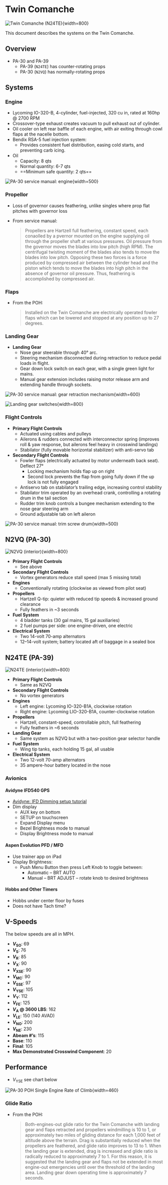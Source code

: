 # Twin Comanche

![Twin Comanche (N24TE)](/img/twin-comanche/n24te.jpeg){width=800}

This document describes the systems on the Twin Comanche.

## Overview

* PA-30 and PA-39
    * PA-39 (`N24TE`) has counter-rotating props
    * PA-30 (`N2VQ`) has normally-rotating props

## Systems

### Engine

* Lycoming IO-320-B, 4-cylinder, fuel-injected, 320 cu in, rated at 160hp @ 2700 RPM
* Crossover-type exhaust creates vacuum to pull exhaust out of cylinder.
* Oil cooler on left rear baffle of each engine, with air exiting through cowl flaps at the nacelle bottom.
* Bendix RSA-5 fuel injection system:
  * Provides consistent fuel distribution, easing cold starts, and preventing carb icing.
* Oil
  * Capacity: 8 qts
  * Normal quantity: 6-7 qts
  * ==Minimum safe quantity: 2 qts==

![PA-30 service manual: engine](/img/twin-comanche/pa-30-service-manual-figure-8-5-engine.png){width=500}

### Propellor

* Loss of governor causes feathering, unlike singles where prop flat pitches with governor loss
* From service manual:

  > Propellers are Hartzell full feathering, constant speed, each conaolled by a pvernor mounted on the englne supplying oil through the propeller shaft at various pressures. Oil pressure from the governor moves the blades into low pitch (high RPM). The centrifugal twisting moment of the blades also tends to move the blades into low pitch. Opposing these two forces is a force produced by compressed air between the cylinder head and the piston which tends to move the blades into high pitch in the absence of governor oil pressure. Thus, feathering is accomplished by compressed air.

### Flaps

* From the POH:

  > Installed on the Twin Comanche are electrically operated fowler flaps which can be lowered and stopped at any position up to 27 degrees.

### Landing Gear

* **Landing Gear**
  * Nose gear steerable through 40&#176; arc.
  * Steering mechanism disconnected during retraction to reduce pedal loads in flight.
  * Gear down lock switch on each gear, with a single green light for mains.
  * Manual gear extension includes raising motor release arm and extending handle through sockets.

![PA-30 service manual: gear retraction mechanism](/img/twin-comanche/pa-30-service-manual-figure-7-14-gear-retraction-mechanism.png){width=600}

![Landing gear switches](/img/twin-comanche/gear-switches.jpeg){width=800}

### Flight Controls

* **Primary Flight Controls**
  * Actuated using cables and pulleys
  * Ailerons & rudders connected with interconnector spring (improves roll & yaw response, but ailerons feel heavy in crosswind landings)
  * Stabilator (fully movable horizontal stabilizer) with anti-servo tab
* **Secondary Flight Controls**
  * Fowler flaps (electrically actuated by motor underneath back seat). Deflect 27&#176;
    * Locking mechanism holds flap up on right
    * Second lock prevents the flap from going fully down if the up lock is not fully engaged
  * Antiservo tab on stabilator’s trailing edge, increasing control stability
  * Stabilator trim operated by an overhead crank, controlling a rotating drum in the tail section
  * Rudder trim knob controls a bungee mechanism extending to the nose gear steering arm
  * Ground adjustable tab on left aileron

![PA-30 service manual: trim screw drum](/img/twin-comanche/pa-30-service-manual-figure-5-14-trim-screw-drum.png){width=500}

## N2VQ (PA-30)

![N2VQ (interior)](/img/twin-comanche/n2vq_int.jpg){width=800}

* **Primary Flight Controls**
  * See above
* **Secondary Flight Controls**
  * Vortex generators reduce stall speed (max 5 missing total)
* **Engines**
  * Conventionally rotating (clockwise as viewed from pilot seat)
* **Propellers**
  * Hartzell Q-tip: quieter with reduced tip speeds & increased ground clearance
  * Fully feathers in ~3 seconds
* **Fuel System**
  * 4 bladder tanks (30 gal mains, 15 gal auxiliaries)
  * 2 fuel pumps per side: one engine-driven, one electric
* **Electrical System**
  * Two 14-volt 70-amp alternators
  * 12–14-volt system; battery located aft of baggage in a sealed box

## N24TE (PA-39)

![N24TE (interior)](/img/twin-comanche/n24te_int.jpg){width=800}

* **Primary Flight Controls**
  * Same as N2VQ
* **Secondary Flight Controls**
  * No vortex generators
* **Engines**
  * Left engine: Lycoming IO-320-B1A, clockwise rotation
  * Right engine: Lycoming LIO-320-B1A, counter-clockwise rotation
* **Propellers**
  * Hartzell, constant-speed, controllable pitch, full feathering
  * Fully feathers in ~6 seconds
* **Landing Gear**
  * Same system as N2VQ but with a two-position gear selector handle
* **Fuel System**
  * Wing tip tanks, each holding 15 gal, all usable
* **Electrical System**
  * Two 12-volt 70-amp alternators
  * 35 ampere-hour battery located in the nose

### Avionics

#### Avidyne IFD540 GPS

* [Avidyne: IFD Dimming setup tutorial](https://techsupport.avidyne.com/kb/article/98-ifd-dimming-setup-tutorial/)
* Dim display
  * AUX key on bottom
  * SETUP on touchscreen
  * Expand Display menu
  * Bezel Brightness mode to manual
  * Display Brightness mode to manual

#### Aspen Evolution PFD / MFD

* Use trainer app on iPad
* Display Brightness:
  * Push Menu Button then press Left Knob to toggle between:
    * Automatic – BRT AUTO
    * Manual – BRT ADJUST – rotate knob to desired brightness

#### Hobbs and Other Timers

* Hobbs under center floor by fuses
* Does not have Tach time?

## V-Speeds

The below speeds are all in MPH.

* **$V_{\text{SO}}$**: 69
* **$V_{\text{S}}$**: 76
* **$V_{\text{R}}$**: 85
* **$V_{\text{X}}$**: 90
* **$V_{\text{XSE}}$**: 90
* **$V_{\text{MC}}$**: 90
* **$V_{\text{SSE}}$**: 97
* **$V_{\text{YSE}}$**: 105
* **$V_{\text{Y}}$**: 112
* **$V_{\text{FE}}$**: 125
* **$V_{\text{A}}$ @ 3600 LBS**: 162
* **$V_{\text{LE}}$**: 150 (140 AVAD)
* **$V_{\text{NO}}$**: 200
* **$V_{\text{NE}}$**: 230
* **Abeam #’s**: 115
* **Base**: 110
* **Final**: 105
* **Max Demonstrated Crosswind Component**: 20


## Performance

* $V_{\text{YSE}}$ see chart below

![PA-30 POH Single Engine Rate of Climb](/img/twin-comanche/pa-30-poh-page-5-14-figure-5-10-single-engine-rate-of-climb.png){width=460}

### Glide Ratio

* From the POH:

  > Both-engines-out glide ratio for the Twin Comanche with landing gear and flaps retracted and propellers windmilling is 10 to 1, or approximately two miles of gliding distance for each 1,000 feet of altitude above the terrain. Drag is substantially reduced when the propellers are feathered, and glide ratio improves to 13 to 1. When the landing gear is extended, drag is increased and glide ratio is radically reduced to approximately 7 to 1. For this reason, it is suggested that the landing gear and flaps not be extended in most engine-out emergencies until over the threshold of the landing area. Landing gear down operating time is approximately 7 seconds.
